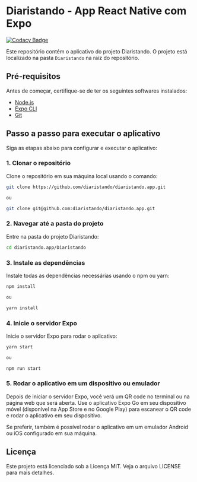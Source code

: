 # Diaristando - App React Native com Expo

[![Codacy Badge](https://api.codacy.com/project/badge/Grade/5d990840c9ee423f96b2f12b8e0fd538)](https://app.codacy.com/gh/diaristando/diaristando.app?utm_source=github.com&utm_medium=referral&utm_content=diaristando/diaristando.app&utm_campaign=Badge_Grade)

Este repositório contém o aplicativo do projeto Diaristando. O projeto está localizado na pasta `Diaristando` na raiz do repositório.

## Pré-requisitos

Antes de começar, certifique-se de ter os seguintes softwares instalados:

- [Node.js](https://nodejs.org/)
- [Expo CLI](https://docs.expo.dev/get-started/installation/)
- [Git](https://git-scm.com/)

## Passo a passo para executar o aplicativo

Siga as etapas abaixo para configurar e executar o aplicativo:

### 1. Clonar o repositório

Clone o repositório em sua máquina local usando o comando:

```bash
git clone https://github.com/diaristando/diaristando.app.git

ou 

git clone git@github.com:diaristando/diaristando.app.git
```
### 2. Navegar até a pasta do projeto
Entre na pasta do projeto Diaristando:
```bash
cd diaristando.app/Diaristando
```
### 3. Instale as dependências
Instale todas as dependências necessárias usando o npm ou yarn:
```bash
npm install

ou

yarn install
```

### 4. Inicie o servidor Expo
Inicie o servidor Expo para rodar o aplicativo:
```bash
yarn start

ou 

npm run start
```

### 5. Rodar o aplicativo em um dispositivo ou emulador
Depois de iniciar o servidor Expo, você verá um QR code no terminal ou na página web que será aberta. Use o aplicativo Expo Go em seu dispositivo móvel (disponível na App Store e no Google Play) para escanear o QR code e rodar o aplicativo em seu dispositivo.

Se preferir, também é possível rodar o aplicativo em um emulador Android ou iOS configurado em sua máquina.

## Licença
Este projeto está licenciado sob a Licença MIT. Veja o arquivo LICENSE para mais detalhes.





